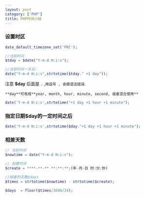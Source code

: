 ```yaml
---
layout: post
category: ['PHP']
title: PHP时间小结
---
```

### 设置时区
```php
date_default_timezone_set('PRC');
```
```php
//当前时间
$tday = $date("Y-m-d H:i:s");

//当前时间一天后:
date("Y-m-d H:i:s",strtotime($tday." +1 day"));
```
注意 **$day** 后面是 `.` ,`用逗号 , 会报语法错误`.

`**day**可改成**year, month, hour, minute, second, 或者混合使用**`
```php
date('Y-m-d H:i:s',strtotime("+1 day +1 hour +1 minute");
```
### 指定日期$day的一定时间之后
```php
date('Y-m-d H:i:s',strtotime($day."+1 day +1 hour +1 minute");
```

### 相差天数
```php
// 当前时间
$nowtime = date("Y-m-d H:i:s");

// 创建时间
$create = ****-**-** **:**:**;(年-月-日 时:分:秒)

//相差的天数$days
$times = strtotime($nowtime) - strtotime($create);

$days  = floor($times/3600/24);
```
